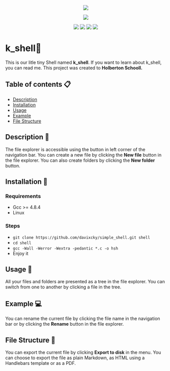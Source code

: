 <p align="center"><img src= "https://i.imgur.com/vSDB4vm.png" /></p>
<p align="center"> <img src = "https://hotemoji.com/images/emoji/8/1xbdigiqloc38.png" /></p>

<p align="center"> 
<img src = "https://img.shields.io/badge/Mandatory-100%25-blue" />
<img src="https://img.shields.io/badge/Advanced-100%25-green" />
<img src="https://img.shields.io/badge/Wicky__page-html%3A%2F%2F-orange" />    
<img src="https://img.shields.io/badge/Cohort-11-red" />
</p>

##

# k_shell:crocodile:
This is our litle tiny Shell named **k_shell**. If you want to learn about k_shell, you can read me. This project was created to **Holberton Schooll.**


## Table of contents :clipboard:

 - [Description](https://github.com/davixcky/simple_shell#description-triangular_ruler)
 - [Installation](https://github.com/davixcky/simple_shell#installation-floppy_disk)
 - [Usage](https://github.com/davixcky/simple_shell#usage-hammer)
 - [Example](https://github.com/davixcky/simple_shell#example-computer)
 - [File Structure](https://github.com/davixcky/simple_shell#file-structure-file_folder)

## Description :triangular_ruler:

The file explorer is accessible using the button in left corner of the navigation bar. You can create a new file by clicking the **New file** button in the file explorer. You can also create folders by clicking the **New folder** button.

## Installation :floppy_disk:

### Requirements
 - Gcc >= 4.8.4
 - Linux

### Steps
 - `git clone https://github.com/davixcky/simple_shell.git shell`
 - `cd shell`
 - `gcc -Wall -Werror -Wextra -pedantic *.c -o hsh`
 - Enjoy it

## Usage :hammer:

All your files and folders are presented as a tree in the file explorer. You can switch from one to another by clicking a file in the tree.

## Example :computer:

You can rename the current file by clicking the file name in the navigation bar or by clicking the **Rename** button in the file explorer.

## File Structure :file_folder:

You can export the current file by clicking **Export to disk** in the menu. You can choose to export the file as plain Markdown, as HTML using a Handlebars template or as a PDF.


